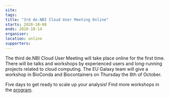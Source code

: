 ```yaml
---
site: 
tags:
title: "3rd de.NBI Cloud User Meeting Online"
starts: 2020-10-08
ends: 2020-10-14
organiser:
location: online
supporters:
---
```


The third de.NBI Cloud User Meeting will take place online for the first time. There will be talks and workshops by experienced users and long-running projects related to cloud computing. The EU Galaxy team will give a workshop in BioConda and Biocontainers on Thursday the 8th of October.

Five days to get ready to scale up your analysis! Find more workshops in the [program](https://cloud.denbi.de/3rd-de-nbi-cloud-user-meeting/).

